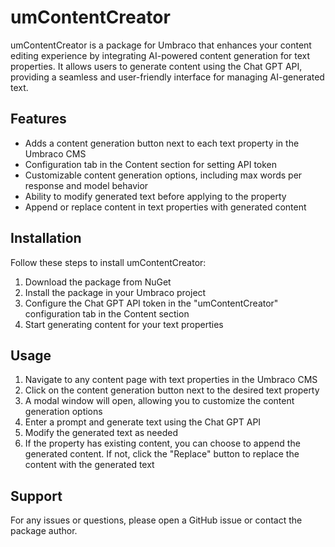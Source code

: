 ﻿# umContentCreator

umContentCreator is a package for Umbraco that enhances your content editing experience by integrating AI-powered content generation for text properties. It allows users to generate content using the Chat GPT API, providing a seamless and user-friendly interface for managing AI-generated text.

## Features
* Adds a content generation button next to each text property in the Umbraco CMS
* Configuration tab in the Content section for setting API token
* Customizable content generation options, including max words per response and model behavior
* Ability to modify generated text before applying to the property
* Append or replace content in text properties with generated content

## Installation

Follow these steps to install umContentCreator:

1) Download the package from NuGet
2) Install the package in your Umbraco project
3) Configure the Chat GPT API token in the "umContentCreator" configuration tab in the Content section
4) Start generating content for your text properties

## Usage
1) Navigate to any content page with text properties in the Umbraco CMS
2) Click on the content generation button next to the desired text property
3) A modal window will open, allowing you to customize the content generation options
4) Enter a prompt and generate text using the Chat GPT API
5) Modify the generated text as needed
6) If the property has existing content, you can choose to append the generated content. If not, click the "Replace" button to replace the content with the generated text

## Support
For any issues or questions, please open a GitHub issue or contact the package author.
